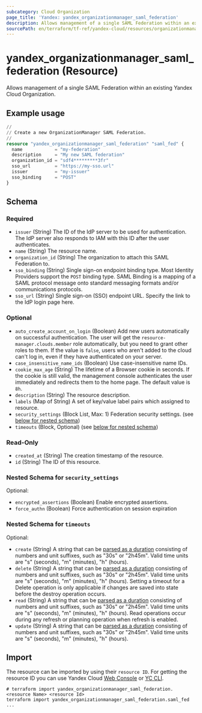 ```yaml
---
subcategory: Cloud Organization
page_title: 'Yandex: yandex_organizationmanager_saml_federation'
description: Allows management of a single SAML Federation within an existing Yandex Cloud Organization.
sourcePath: en/terraform/tf-ref/yandex-cloud/resources/organizationmanager_saml_federation.md
---
```


# yandex_organizationmanager_saml_federation (Resource)

Allows management of a single SAML Federation within an existing Yandex Cloud Organization.

## Example usage

```terraform
//
// Create a new OrganizationManager SAML Federation.
//
resource "yandex_organizationmanager_saml_federation" "saml_fed" {
  name            = "my-federation"
  description     = "My new SAML federation"
  organization_id = "sdf4*********3fr"
  sso_url         = "https://my-sso.url"
  issuer          = "my-issuer"
  sso_binding     = "POST"
}
```

<!-- schema generated by tfplugindocs -->
## Schema

### Required

- `issuer` (String) The ID of the IdP server to be used for authentication. The IdP server also responds to IAM with this ID after the user authenticates.
- `name` (String) The resource name.
- `organization_id` (String) The organization to attach this SAML Federation to.
- `sso_binding` (String) Single sign-on endpoint binding type. Most Identity Providers support the `POST` binding type. SAML Binding is a mapping of a SAML protocol message onto standard messaging formats and/or communications protocols.
- `sso_url` (String) Single sign-on (SSO) endpoint URL. Specify the link to the IdP login page here.

### Optional

- `auto_create_account_on_login` (Boolean) Add new users automatically on successful authentication. The user will get the `resource-manager.clouds.member` role automatically, but you need to grant other roles to them. If the value is `false`, users who aren't added to the cloud can't log in, even if they have authenticated on your server.
- `case_insensitive_name_ids` (Boolean) Use case-insensitive name IDs.
- `cookie_max_age` (String) The lifetime of a Browser cookie in seconds. If the cookie is still valid, the management console authenticates the user immediately and redirects them to the home page. The default value is `8h`.
- `description` (String) The resource description.
- `labels` (Map of String) A set of key/value label pairs which assigned to resource.
- `security_settings` (Block List, Max: 1) Federation security settings. (see [below for nested schema](#nestedblock--security_settings))
- `timeouts` (Block, Optional) (see [below for nested schema](#nestedblock--timeouts))

### Read-Only

- `created_at` (String) The creation timestamp of the resource.
- `id` (String) The ID of this resource.

<a id="nestedblock--security_settings"></a>
### Nested Schema for `security_settings`

Optional:

- `encrypted_assertions` (Boolean) Enable encrypted assertions.
- `force_authn` (Boolean) Force authentication on session expiration


<a id="nestedblock--timeouts"></a>
### Nested Schema for `timeouts`

Optional:

- `create` (String) A string that can be [parsed as a duration](https://pkg.go.dev/time#ParseDuration) consisting of numbers and unit suffixes, such as "30s" or "2h45m". Valid time units are "s" (seconds), "m" (minutes), "h" (hours).
- `delete` (String) A string that can be [parsed as a duration](https://pkg.go.dev/time#ParseDuration) consisting of numbers and unit suffixes, such as "30s" or "2h45m". Valid time units are "s" (seconds), "m" (minutes), "h" (hours). Setting a timeout for a Delete operation is only applicable if changes are saved into state before the destroy operation occurs.
- `read` (String) A string that can be [parsed as a duration](https://pkg.go.dev/time#ParseDuration) consisting of numbers and unit suffixes, such as "30s" or "2h45m". Valid time units are "s" (seconds), "m" (minutes), "h" (hours). Read operations occur during any refresh or planning operation when refresh is enabled.
- `update` (String) A string that can be [parsed as a duration](https://pkg.go.dev/time#ParseDuration) consisting of numbers and unit suffixes, such as "30s" or "2h45m". Valid time units are "s" (seconds), "m" (minutes), "h" (hours).

## Import

The resource can be imported by using their `resource ID`. For getting the resource ID you can use Yandex Cloud [Web Console](https://console.yandex.cloud) or [YC CLI](https://yandex.cloud/docs/cli/quickstart).

```shell
# terraform import yandex_organizationmanager_saml_federation.<resource Name> <resource Id>
terraform import yandex_organizationmanager_saml_federation.saml_fed ...
```
